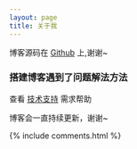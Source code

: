 ```yaml
---
layout: page
title: 关于我
---
```



博客源码在 <a target="_blank" href='https://github.com/RSheng16/Rsheng16.github.io/'>Github</a> 上,谢谢~


<h3> 搭建博客遇到了问题解法方法 </h3>  

查看 [技术支持](https://rsheng16.github.io/support/) 需求帮助

博客会一直持续更新，谢谢~

{% include comments.html %}
